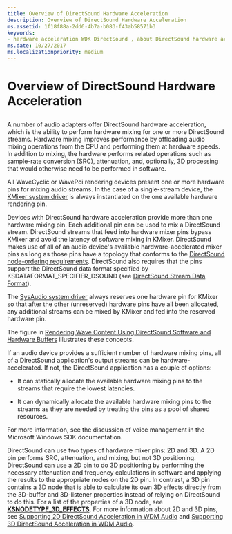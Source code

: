 ```yaml
---
title: Overview of DirectSound Hardware Acceleration
description: Overview of DirectSound Hardware Acceleration
ms.assetid: 1f18f88a-2dd6-4b7a-b083-f43ab58571b3
keywords:
- hardware acceleration WDK DirectSound , about DirectSound hardware acceleration
ms.date: 10/27/2017
ms.localizationpriority: medium
---
```


# Overview of DirectSound Hardware Acceleration


## <span id="overview_of_directsound_hardware_acceleration"></span><span id="OVERVIEW_OF_DIRECTSOUND_HARDWARE_ACCELERATION"></span>


A number of audio adapters offer DirectSound hardware acceleration, which is the ability to perform hardware mixing for one or more DirectSound streams. Hardware mixing improves performance by offloading audio mixing operations from the CPU and performing them at hardware speeds. In addition to mixing, the hardware performs related operations such as sample-rate conversion (SRC), attenuation, and, optionally, 3D processing that would otherwise need to be performed in software.

All WaveCyclic or WavePci rendering devices present one or more hardware pins for mixing audio streams. In the case of a single-stream device, the [KMixer system driver](kernel-mode-wdm-audio-components.md#kmixer_system_driver) is always instantiated on the one available hardware rendering pin.

Devices with DirectSound hardware acceleration provide more than one hardware mixing pin. Each additional pin can be used to mix a DirectSound stream. DirectSound streams that feed into hardware mixer pins bypass KMixer and avoid the latency of software mixing in KMixer. DirectSound makes use of all of an audio device's available hardware-accelerated mixer pins as long as those pins have a topology that conforms to the [DirectSound node-ordering requirements](directsound-node-ordering-requirements.md). DirectSound also requires that the pins support the DirectSound data format specified by KSDATAFORMAT\_SPECIFIER\_DSOUND (see [DirectSound Stream Data Format](directsound-stream-data-format.md)).

The [SysAudio system driver](kernel-mode-wdm-audio-components.md#sysaudio_system_driver) always reserves one hardware pin for KMixer so that after the other (unreserved) hardware pins have all been allocated, any additional streams can be mixed by KMixer and fed into the reserved hardware pin.

The figure in [Rendering Wave Content Using DirectSound Software and Hardware Buffers](rendering-wave-content-using-directsound-software-and-hardware-buffers.md) illustrates these concepts.

If an audio device provides a sufficient number of hardware mixing pins, all of a DirectSound application's output streams can be hardware-accelerated. If not, the DirectSound application has a couple of options:

-   It can statically allocate the available hardware mixing pins to the streams that require the lowest latencies.

-   It can dynamically allocate the available hardware mixing pins to the streams as they are needed by treating the pins as a pool of shared resources.

For more information, see the discussion of voice management in the Microsoft Windows SDK documentation.

DirectSound can use two types of hardware mixer pins: 2D and 3D. A 2D pin performs SRC, attenuation, and mixing, but not 3D positioning. DirectSound can use a 2D pin to do 3D positioning by performing the necessary attenuation and frequency calculations in software and applying the results to the appropriate nodes on the 2D pin. In contrast, a 3D pin contains a 3D node that is able to calculate its own 3D effects directly from the 3D-buffer and 3D-listener properties instead of relying on DirectSound to do this. For a list of the properties of a 3D node, see [**KSNODETYPE\_3D\_EFFECTS**](https://msdn.microsoft.com/library/windows/hardware/ff537148). For more information about 2D and 3D pins, see [Supporting 2D DirectSound Acceleration in WDM Audio](supporting-2d-directsound-acceleration-in-wdm-audio.md) and [Supporting 3D DirectSound Acceleration in WDM Audio](supporting-3d-directsound-acceleration-in-wdm-audio.md).

 




